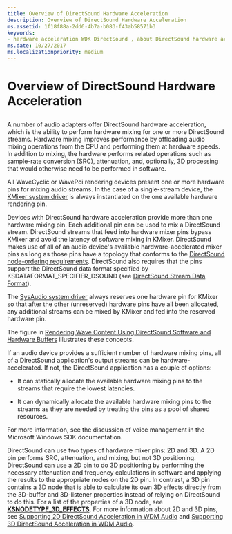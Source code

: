 ```yaml
---
title: Overview of DirectSound Hardware Acceleration
description: Overview of DirectSound Hardware Acceleration
ms.assetid: 1f18f88a-2dd6-4b7a-b083-f43ab58571b3
keywords:
- hardware acceleration WDK DirectSound , about DirectSound hardware acceleration
ms.date: 10/27/2017
ms.localizationpriority: medium
---
```


# Overview of DirectSound Hardware Acceleration


## <span id="overview_of_directsound_hardware_acceleration"></span><span id="OVERVIEW_OF_DIRECTSOUND_HARDWARE_ACCELERATION"></span>


A number of audio adapters offer DirectSound hardware acceleration, which is the ability to perform hardware mixing for one or more DirectSound streams. Hardware mixing improves performance by offloading audio mixing operations from the CPU and performing them at hardware speeds. In addition to mixing, the hardware performs related operations such as sample-rate conversion (SRC), attenuation, and, optionally, 3D processing that would otherwise need to be performed in software.

All WaveCyclic or WavePci rendering devices present one or more hardware pins for mixing audio streams. In the case of a single-stream device, the [KMixer system driver](kernel-mode-wdm-audio-components.md#kmixer_system_driver) is always instantiated on the one available hardware rendering pin.

Devices with DirectSound hardware acceleration provide more than one hardware mixing pin. Each additional pin can be used to mix a DirectSound stream. DirectSound streams that feed into hardware mixer pins bypass KMixer and avoid the latency of software mixing in KMixer. DirectSound makes use of all of an audio device's available hardware-accelerated mixer pins as long as those pins have a topology that conforms to the [DirectSound node-ordering requirements](directsound-node-ordering-requirements.md). DirectSound also requires that the pins support the DirectSound data format specified by KSDATAFORMAT\_SPECIFIER\_DSOUND (see [DirectSound Stream Data Format](directsound-stream-data-format.md)).

The [SysAudio system driver](kernel-mode-wdm-audio-components.md#sysaudio_system_driver) always reserves one hardware pin for KMixer so that after the other (unreserved) hardware pins have all been allocated, any additional streams can be mixed by KMixer and fed into the reserved hardware pin.

The figure in [Rendering Wave Content Using DirectSound Software and Hardware Buffers](rendering-wave-content-using-directsound-software-and-hardware-buffers.md) illustrates these concepts.

If an audio device provides a sufficient number of hardware mixing pins, all of a DirectSound application's output streams can be hardware-accelerated. If not, the DirectSound application has a couple of options:

-   It can statically allocate the available hardware mixing pins to the streams that require the lowest latencies.

-   It can dynamically allocate the available hardware mixing pins to the streams as they are needed by treating the pins as a pool of shared resources.

For more information, see the discussion of voice management in the Microsoft Windows SDK documentation.

DirectSound can use two types of hardware mixer pins: 2D and 3D. A 2D pin performs SRC, attenuation, and mixing, but not 3D positioning. DirectSound can use a 2D pin to do 3D positioning by performing the necessary attenuation and frequency calculations in software and applying the results to the appropriate nodes on the 2D pin. In contrast, a 3D pin contains a 3D node that is able to calculate its own 3D effects directly from the 3D-buffer and 3D-listener properties instead of relying on DirectSound to do this. For a list of the properties of a 3D node, see [**KSNODETYPE\_3D\_EFFECTS**](https://msdn.microsoft.com/library/windows/hardware/ff537148). For more information about 2D and 3D pins, see [Supporting 2D DirectSound Acceleration in WDM Audio](supporting-2d-directsound-acceleration-in-wdm-audio.md) and [Supporting 3D DirectSound Acceleration in WDM Audio](supporting-3d-directsound-acceleration-in-wdm-audio.md).

 




